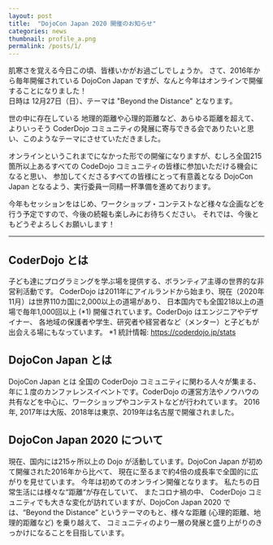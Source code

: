 ```yaml
---
layout: post
title:  "DojoCon Japan 2020 開催のお知らせ"
categories: news
thumbnail: profile_a.png
permalink: /posts/1/
---
```


肌寒さを覚える今日この頃、皆様いかがお過ごしでしょうか。
さて、2016年から毎年開催されている DojoCon Japan ですが、なんと今年はオンラインで開催することになりました！  
日時は 12月27日（日）、テーマは "Beyond the Distance" となります。

世の中に存在している 地理的距離や心理的距離など、あらゆる距離を超えて、よりいっそう CoderDojo コミュニティの発展に寄与できる会でありたいと思い、このようなテーマにさせていただきました。

オンラインというこれまでになかった形での開催になりますが、むしろ全国215箇所以上あるすべての CodeDojo コミュニティの皆様に参加いただける機会になると思い、
参加してくださるすべての皆様にとって有意義となる DojoCon Japan となるよう、実行委員一同精一杯準備を進めております。

今年もセッションをはじめ、ワークショップ・コンテストなど様々な企画などを行う予定ですので、今後の続報も楽しみにお待ちください。
それでは、今後ともどうぞよろしくお願いします！

---

## CoderDojo とは
子ども達にプログラミングを学ぶ場を提供する、ボランティア主導の世界的な非営利活動です。
CoderDojo は2011年にアイルランドから始まり、現在（2020年11月）は世界110カ国に2,000以上の道場があり、
日本国内でも全国218以上の道場で毎年1,000回以上 (*1) 開催されています。CoderDojo はエンジニアやデザイナー、
各地域の保護者や学生、研究者や経営者など（メンター）と子どもが出会える場にもなっています。 
*1 統計情報: <https://coderdojo.jp/stats>

## DojoCon Japan とは
DojoCon Japan とは 全国の CoderDojo コミュニティに関わる人々が集まる、年に１度のカンファレンスイベントです。CoderDojo の運営方法やノウハウの共有などを中心に、ワークショップやコンテストなどが行われています。
2016年, 2017年は大阪、2018年は東京、2019年は名古屋で開催されました。

## DojoCon Japan 2020 について
現在、国内には215ヶ所以上の Dojo が活動しています。DojoCon Japan が初めて開催された2016年から比べて、
現在に至るまで約4倍の成長率で全国的に広がりを見せています。
今年は初めてのオンライン開催となります。
私たちの日常生活には様々な“距離“が存在していて、
またコロナ禍の中、 CoderDojo コミュニティでも大きな変化が訪れていますが、DojoCon Japan 2020 では、“Beyond the Distance” というテーマのもと、様々な距離 (心理的距離、地理的距離など) を乗り越えて、
コミュニティのより一層の発展と盛り上がりのきっかけになることを目指しています。